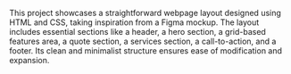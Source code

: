 This project showcases a straightforward webpage layout designed using HTML and CSS, taking inspiration from a Figma mockup. The layout includes essential sections like a header, a hero section, a grid-based features area, a quote section, a services section, a call-to-action, and a footer. Its clean and minimalist structure ensures ease of modification and expansion.
